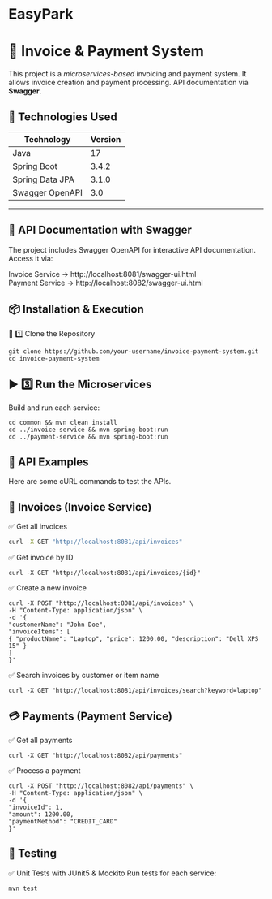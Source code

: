 # EasyPark

# 🧾 Invoice & Payment System

This project is a *microservices-based* invoicing and payment system. It allows invoice creation and payment processing. API documentation via **Swagger**.

## 🚀 Technologies Used

| Technology        | Version |
|------------------|---------|
| Java            | 17      |
| Spring Boot     | 3.4.2   |
| Spring Data JPA | 3.1.0   |
| Swagger OpenAPI | 3.0     |

---

## 📌 API Documentation with Swagger
The project includes Swagger OpenAPI for interactive API documentation.
Access it via:

Invoice Service → http://localhost:8081/swagger-ui.html  
Payment Service → http://localhost:8082/swagger-ui.html

## 📦 Installation & Execution
🔧 1️⃣ Clone the Repository
```
git clone https://github.com/your-username/invoice-payment-system.git
cd invoice-payment-system
```

## ▶️ 3️⃣ Run the Microservices
Build and run each service:

```
cd common && mvn clean install
cd ../invoice-service && mvn spring-boot:run
cd ../payment-service && mvn spring-boot:run
```
## 🎯 API Examples
Here are some cURL commands to test the APIs.

## 📄 Invoices (Invoice Service)  
✅ Get all invoices

```bash
curl -X GET "http://localhost:8081/api/invoices"
```

✅ Get invoice by ID

```
curl -X GET "http://localhost:8081/api/invoices/{id}"
```

✅ Create a new invoice

```
curl -X POST "http://localhost:8081/api/invoices" \
-H "Content-Type: application/json" \
-d '{
"customerName": "John Doe",
"invoiceItems": [
{ "productName": "Laptop", "price": 1200.00, "description": "Dell XPS 15" }
]
}'
```
✅ Search invoices by customer or item name

```
curl -X GET "http://localhost:8081/api/invoices/search?keyword=laptop"
```

## 💳 Payments (Payment Service)
✅ Get all payments
```
curl -X GET "http://localhost:8082/api/payments"
```

✅ Process a payment
```
curl -X POST "http://localhost:8082/api/payments" \
-H "Content-Type: application/json" \
-d '{
"invoiceId": 1,
"amount": 1200.00,
"paymentMethod": "CREDIT_CARD"
}'
```

## 📌 Testing
✅ Unit Tests with JUnit5 & Mockito
Run tests for each service:
```
mvn test
```


